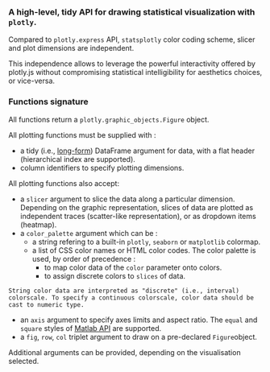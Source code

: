 ### A high-level, tidy API for drawing statistical visualization with `plotly`.

Compared to `plotly.express` API, `statsplotly` color coding scheme, slicer and plot dimensions are independent.

This independence allows to leverage the powerful interactivity offered by plotly.js without compromising statistical intelligibility for aesthetics choices, or vice-versa.


### Functions signature

All functions return a `plotly.graphic_objects.Figure` object.

All plotting functions must be supplied with :

   - a tidy (i.e., [long-form](https://en.wikipedia.org/wiki/Wide_and_narrow_data)) DataFrame argument for data, with a flat header (hierarchical index are supported).
   - column identifiers to specify plotting dimensions.

All plotting functions also accept:
   - a `slicer` argument to slice the data along a particular dimension. Depending on the graphic representation, slices of data are plotted as independent traces (scatter-like representation), or as dropdown items (heatmap).
   - a `color_palette` argument which can be :
        - a string refering to a built-in `plotly`, `seaborn` or `matplotlib` colormap.
        - a list of CSS color names or HTML color codes.
        The color palette is used, by order of precedence :
            - to map color data of the `color` parameter onto colors.
            - to assign discrete colors to `slices` of data.

    String color data are interpreted as "discrete" (i.e., interval) colorscale. To specify a continuous colorscale, color data should be cast to numeric type.


   - an `axis` argument to specify axes limits and aspect ratio. The `equal` and `square` styles of [Matlab API](https://fr.mathworks.com/help/matlab/ref/axis.html#buk989s-1-limits) are supported.
   - a `fig`, `row`, `col` triplet argument to draw on a pre-declared `Figure`object.

Additional arguments can be provided, depending on the visualisation selected.
